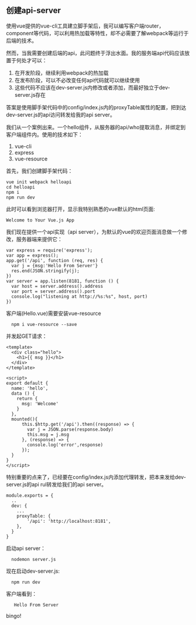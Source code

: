 
## 创建api-server

使用vue提供的vue-cli工具建立脚手架后，我可以编写客户端router，component等代码，可以利用热加载等特性，却不必需要了解webpack等运行于后端的技术。

然而，当我需要创建后端的api，此问题终于浮出水面。我的服务端api代码应该放置于何处才可以：

1. 在开发阶段，继续利用webpack的热加载
2. 在发布阶段，可以不必改变任何api代码就可以继续使用
3. 这些代码不应该在dev-server.js内修改或者添加，而最好独立于dev-server.js存在

答案是使用脚手架代码中的config/index.js内的proxyTable属性的配置，把到达dev-server.js的api访问转发给我的api server。

我们从一个案例出来。一个hello组件，从服务器的api/who提取消息，并绑定到客户端组件内。使用的技术如下：

1. vue-cli
2. express
3. vue-resource

首先，我们创建脚手架代码：

    vue init webpack helloapi
    cd helloapi
    npm i
    npm run dev

此时可以看到浏览器打开，显示我特别熟悉的vue默认的html页面:

    Welcome to Your Vue.js App

我们现在提供一个api实现（api server），为默认的vue的欢迎页面消息做一个修改，服务器端来提供它：


    var express = require('express');
    var app = express();
    app.get('/api', function (req, res) {
      var j = {msg:'Hello From Server'}
      res.end(JSON.stringify(j);
    })
    var server = app.listen(8181, function () {
      var host = server.address().address
      var port = server.address().port
      console.log("listening at http://%s:%s", host, port)
    })
    
客户端(Hello.vue)需要安装vue-resource

      npm i vue-resource --save

并发起GET请求：

    <template>
      <div class="hello">
        <h1>{{ msg }}</h1>
      </div>
    </template>
    
    <script>
    export default {
      name: 'hello',
      data () {
        return {
          msg: 'Welcome'
        }
      },
      mounted(){
          this.$http.get('/api').then((response) => {
            var j = JSON.parse(response.body)
            this.msg = j.msg
          }, (response) => {
            console.log('error',response)
          });
      }
    }
    </script>

特别重要的点来了，已经要在config/index.js内添加代理转发，把本来发给dev-server.js的api rul转发给我们的api server。
 
    module.exports = {
      ..
      dev: {
        ...
        proxyTable: {       
            '/api': 'http://localhost:8181',
        },
      }
    }
    
启动api server：

      nodemon server.js

现在启动dev-server.js:

      npm run dev

客户端看到：

       Hello From Server

bingo!

